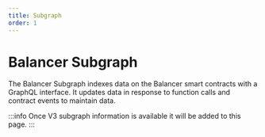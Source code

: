 ```yaml
---
title: Subgraph
order: 1
---
```

# Balancer Subgraph

The Balancer Subgraph indexes data on the Balancer smart contracts with a GraphQL interface. It updates data in response to function calls and contract events to maintain data.

:::info
Once V3 subgraph information is available it will be added to this page.
:::
